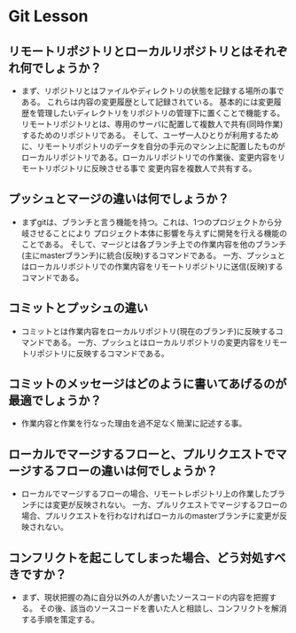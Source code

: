 # Git Lesson

## リモートリポジトリとローカルリポジトリとはそれぞれ何でしょうか？

  - まず、リポジトリとはファイルやディレクトリの状態を記録する場所の事である。
  これらは内容の変更履歴として記録されている。
  基本的には変更履歴を管理したいディレクトリをリポジトリの管理下に置くことで機能する。
    リモートリポジトリとは、専用のサーバに配置して複数人で共有(同時作業)するためのリポジトリである。
  そして、ユーザ一人ひとりが利用するために、リモートリポジトリのデータを自分の手元のマシン上に配置したものが
  ローカルリポジトリである。ローカルリポジトリでの作業後、変更内容をリモートリポジトリに反映させる事で
  変更内容を複数人で共有する。

## プッシュとマージの違いは何でしょうか？

  - まずgitは、ブランチと言う機能を持つ。これは、1つのプロジェクトから分岐させることにより
  プロジェクト本体に影響を与えずに開発を行える機能のことである。
  そして、マージとは各ブランチ上での作業内容を他のブランチ(主にmasterブランチ)に統合(反映)するコマンドである。
    一方、プッシュとはローカルリポジトリでの作業内容をリモートリポジトリに送信(反映)するコマンドである。

## コミットとプッシュの違い

  - コミットとは作業内容をローカルリポジトリ(現在のブランチ)に反映するコマンドである。
  一方、プッシュとはローカルリポジトリの変更内容をリモートリポジトリに反映するコマンドである。

## コミットのメッセージはどのように書いてあげるのが最適でしょうか？

  - 作業内容と作業を行なった理由を過不足なく簡潔に記述する事。

## ローカルでマージするフローと、プルリクエストでマージするフローの違いは何でしょうか？

  - ローカルでマージするフローの場合、リモートレポジトリ上の作業したブランチには変更が反映されない。
  一方、プルリクエストでマージするフローの場合、プルリクエストを行わなければローカルのmasterブランチに変更が反映されない。

## コンフリクトを起こしてしまった場合、どう対処すべきですか？

  - まず、現状把握の為に自分以外の人が書いたソースコードの内容を把握する。
  その後、該当のソースコードを書いた人と相談し、コンフリクトを解消する手順を策定する。
